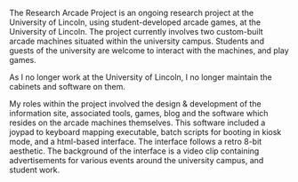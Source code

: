 The Research Arcade Project is an ongoing research project at the University of Lincoln, using student-developed arcade games, at the University of Lincoln. The project currently involves two custom-built arcade machines situated within the university campus. Students and guests of the university are welcome to interact with the machines, and play games.

As I no longer work at the University of Lincoln, I no longer maintain the cabinets and software on them.
                    
My roles within the project involved the design & development of the information site, associated tools, games, blog and the software which resides on the arcade machines themselves. This software included a joypad to keyboard mapping executable, batch scripts for booting in kiosk mode, and a html-based interface. The interface follows a retro 8-bit aesthetic. The background of the interface is a video clip containing advertisements for various events around the university campus, and student work.